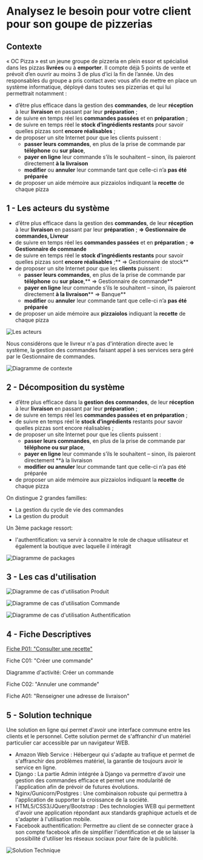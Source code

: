 # Analysez le besoin pour votre client pour son goupe de pizzerias

## Contexte

« OC Pizza » est un jeune groupe de pizzeria en plein essor et spécialisé dans les pizzas **livrées** ou à **emporter**. Il compte déjà 5 points de vente et prévoit d’en ouvrir au moins 3 de plus d’ici la fin de l’année. Un des responsables du groupe a pris contact avec vous afin de mettre en place un système informatique, déployé dans toutes ses pizzerias et qui lui permettrait notamment :

* d’être plus efficace dans la gestion des **commandes**, de leur **réception** à leur **livraison** en passant par leur **préparation** ;
* de suivre en temps réel les **commandes passées** et en **préparation** ;
* de suivre en temps réel le **stock d’ingrédients restants** pour savoir quelles pizzas sont **encore réalisables** ;
* de proposer un site Internet pour que les clients puissent :
    * **passer leurs commandes**, en plus de la prise de commande par **téléphone** ou **sur place**,
    * **payer en ligne** leur commande s’ils le souhaitent – sinon, ils paieront directement **à la livraison**
    * **modifier** ou **annuler** leur commande tant que celle-ci n’a **pas été préparée**
* de proposer un aide mémoire aux pizzaiolos indiquant la **recette** de chaque pizza

## 1 - Les acteurs du système

* d’être plus efficace dans la gestion des **commandes**, de leur **réception** à leur **livraison** en passant par leur **préparation** ; **=> Gestionnaire de commandes, Livreur**
* de suivre en temps réel les **commandes passées** et en **préparation** ; **=> Gestionnaire de commande**
* de suivre en temps réel le **stock d’ingrédients restants** pour savoir quelles pizzas sont **encore réalisables** ;** => Gestionnaire de stock**
* de proposer un site Internet pour que les **clients** puissent :
    * **passer leurs commandes**, en plus de la prise de commande par **téléphone** ou **sur place**,** => Gestionnaire de commande**
    * **payer en ligne** leur commande s’ils le souhaitent – sinon, ils paieront directement **à la livraison**** => Banque**
    * **modifier** ou **annuler** leur commande tant que celle-ci n’a **pas été préparée**
* de proposer un aide mémoire aux **pizzaiolos** indiquant la **recette** de chaque pizza

![Les acteurs](img/01_actors.png)

Nous considérons que le livreur n'a pas d'intération directe avec le système, la gestion des commandes faisant appel à ses services sera géré par le Gestionnaire de commandes.

![Diagramme de contexte](img/01_contexte.png)

## 2 - Décomposition du système

* d’être plus efficace dans la **gestion des commandes**, de leur **réception** à leur **livraison** en passant par leur **préparation** ;
* de suivre en temps réel les **commandes passées et en préparation** ;
* de suivre en temps réel le **stock d’ingrédients** restants pour savoir quelles pizzas sont encore réalisables ;
* de proposer un site Internet pour que les clients puissent :
    * **passer leurs commandes**, en plus de la prise de commande par **téléphone ou sur place**,
    * **payer en ligne** leur commande s’ils le souhaitent – sinon, ils paieront directement **à la livraison
    * **modifier ou annuler** leur commande tant que celle-ci n’a pas été préparée
* de proposer un aide mémoire aux pizzaiolos indiquant la **recette** de chaque pizza

On distingue 2 grandes familles:
* La gestion du cycle de vie des commandes
* La gestion du produit

Un 3ème package ressort:
* l'authentification: va servir à connaitre le role de chaque utilisateur et également la boutique avec laquelle il intéragit

![Diagramme de packages](img/02_packages.png)

## 3 - Les cas d'utilisation

![Diagramme de cas d'utilisation Produit](img/03_produit.png)

![Diagramme de cas d'utilisation Commande](img/03_commande.png)

![Diagramme de cas d'utilisation Authentification](img/03_authentification.png)

## 4 - Fiche Descriptives

[Fiche P01: "Consulter une recette"](p01.md)

Fiche C01: "Créer une commande"

Diagramme d'activité: Créer un commande

Fiche C02: "Annuler une commande"

Fiche A01: "Renseigner une adresse de livraison"

## 5 - Solution technique

Une solution en ligne qui permet d'avoir une interface commune entre les clients et le personnel. Cette solution permet de s'affranchir d'un matériel particulier car accessible par un navigateur WEB.

* Amazon Web Service : Hébergeur qui s'adapte au trafique et permet de s'affranchir des problèmes matériel, la garantie de toujours avoir le service en ligne.
* Django : La partie Admin intégrée à Django va permettre d'avoir une gestion des commandes efficace et permet une modularité de l'application afin de prévoir de futures évolutions.
* Nginx/Gunicorn/Postgres : Une combinaison robuste qui permettra à l'application de supporter la croissance de la société.
* HTML5/CSS3/JQuery/Bootstrap : Des technologies WEB qui permettent d'avoir une application répondant aux standards graphique actuels et de s'adapter à l'utilisation mobile.
* Facebook authentification: Permettre au client de se connecter grace à son compte facebook afin de simplifier l'identification et de se laisser la possibilité d'utiliser les réseaux sociaux pour faire de la publicité.

![Solution Technique](img/05_DeployementDiagram.png)
